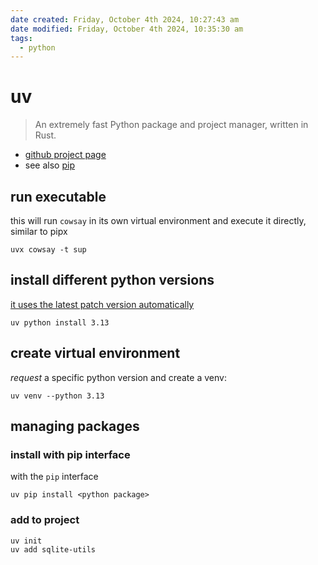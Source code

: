 ```yaml
---
date created: Friday, October 4th 2024, 10:27:43 am
date modified: Friday, October 4th 2024, 10:35:30 am
tags:
  - python
---
```


# uv

> An extremely fast Python package and project manager, written in Rust.

- [github project page](https://github.com/astral-sh/uv)
- see also [pip](pip)

## run executable

this will run `cowsay` in its own virtual environment and execute it directly, similar to pipx

```shell
uvx cowsay -t sup
```

## install different python versions

[it uses the latest patch version automatically](https://docs.astral.sh/uv/concepts/python-versions/#installing-a-python-version)

```shell
uv python install 3.13
```

## create virtual environment

*request* a specific python version and create a venv:

```shell
uv venv --python 3.13
```

## managing packages

### install with pip interface

with the `pip` interface

```shell
uv pip install <python package>
```

### add to project

```shell
uv init
uv add sqlite-utils
```

